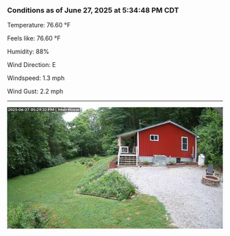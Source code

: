 ### Conditions as of June 27, 2025 at 5:34:48 PM CDT 

Temperature: 76.60 &deg;F

Feels like: 76.60 &deg;F

Humidity: 88%

Wind Direction: E

Windspeed: 1.3 mph

Wind Gust: 2.2 mph

---

<img src="./images/latest.jpeg"/>

